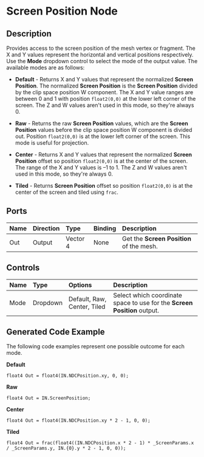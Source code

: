 # Screen Position Node

## Description

Provides access to the screen position of the mesh vertex or fragment. The X and Y values represent the horizontal and vertical positions respectively. Use the **Mode** dropdown control to select the mode of the output value. The available modes are as follows:

- **Default** - Returns X and Y values that represent the normalized **Screen Position**. The normalized **Screen Position** is the **Screen Position** divided by the clip space position W component. The X and Y value ranges are between 0 and 1 with position `float2(0,0)` at the lower left corner of the screen. The Z and W values aren't used in this mode, so they're always 0. 

- **Raw** - Returns the raw **Screen Position** values, which are the **Screen Position** values before the clip space position W component is divided out. Position `float2(0,0)` is at the lower left corner of the screen. This mode is useful for projection.

- **Center** - Returns X and Y values that represent the normalized **Screen Position** offset so position `float2(0,0)` is at the center of the screen. The range of the X and Y values is –1 to 1. The Z and W values aren't used in this mode, so they're always 0. 

- **Tiled** - Returns **Screen Position** offset so position `float2(0,0)` is at the center of the screen and tiled using `frac`.


## Ports

| Name        | Direction           | Type     | Binding | Description |
|:------------|:--------------------|:---------|:--------|:------------|
| Out         | Output              | Vector 4 | None    | Get the **Screen Position** of the mesh. |

## Controls

| Name  | Type     | Options  | Description |
|:------|:---------|:---------|:------------|
| Mode  | Dropdown | Default, Raw, Center, Tiled | Select which coordinate space to use for the **Screen Position** output. |

## Generated Code Example

The following code examples represent one possible outcome for each mode.

**Default**

```
float4 Out = float4(IN.NDCPosition.xy, 0, 0);
```

**Raw**

```
float4 Out = IN.ScreenPosition;
```

**Center**

```
float4 Out = float4(IN.NDCPosition.xy * 2 - 1, 0, 0);
```

**Tiled**

```
float4 Out = frac(float4((IN.NDCPosition.x * 2 - 1) * _ScreenParams.x / _ScreenParams.y, IN.{0}.y * 2 - 1, 0, 0));
```
